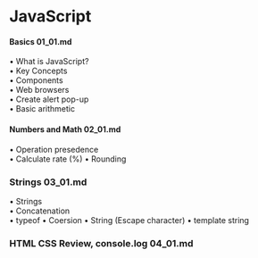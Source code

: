 # JavaScript
#### Basics 01_01.md
• What is JavaScript?\
• Key Concepts\
• Components\
• Web browsers\
• Create alert pop-up\
• Basic arithmetic

#### Numbers and Math 02_01.md
• Operation presedence\
• Calculate rate (%)
• Rounding

### Strings 03_01.md
• Strings\
• Concatenation\
• typeof
• Coersion
• String (Escape character)
• template string

### HTML CSS Review, console.log 04_01.md

